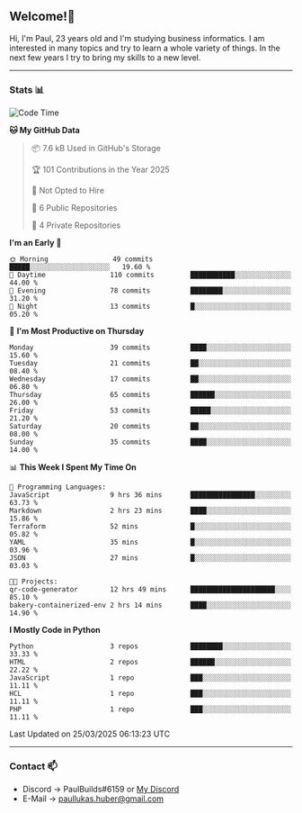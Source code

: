 ## Welcome!👋

Hi, I'm Paul, 23 years old and I'm studying business informatics. I am interested in many topics and try to learn a whole variety of things. In the next few years I try to bring my skills to a new level.

---
### Stats 📊

<!--START_SECTION:waka-->
![Code Time](http://img.shields.io/badge/Code%20Time-114%20hrs%2046%20mins-blue)

**🐱 My GitHub Data** 

> 📦 7.6 kB Used in GitHub's Storage 
 > 
> 🏆 101 Contributions in the Year 2025
 > 
> 🚫 Not Opted to Hire
 > 
> 📜 6 Public Repositories 
 > 
> 🔑 4 Private Repositories 
 > 
**I'm an Early 🐤** 

```text
🌞 Morning                49 commits          █████░░░░░░░░░░░░░░░░░░░░   19.60 % 
🌆 Daytime                110 commits         ███████████░░░░░░░░░░░░░░   44.00 % 
🌃 Evening                78 commits          ████████░░░░░░░░░░░░░░░░░   31.20 % 
🌙 Night                  13 commits          █░░░░░░░░░░░░░░░░░░░░░░░░   05.20 % 
```
📅 **I'm Most Productive on Thursday** 

```text
Monday                   39 commits          ████░░░░░░░░░░░░░░░░░░░░░   15.60 % 
Tuesday                  21 commits          ██░░░░░░░░░░░░░░░░░░░░░░░   08.40 % 
Wednesday                17 commits          ██░░░░░░░░░░░░░░░░░░░░░░░   06.80 % 
Thursday                 65 commits          ██████░░░░░░░░░░░░░░░░░░░   26.00 % 
Friday                   53 commits          █████░░░░░░░░░░░░░░░░░░░░   21.20 % 
Saturday                 20 commits          ██░░░░░░░░░░░░░░░░░░░░░░░   08.00 % 
Sunday                   35 commits          ████░░░░░░░░░░░░░░░░░░░░░   14.00 % 
```


📊 **This Week I Spent My Time On** 

```text
💬 Programming Languages: 
JavaScript               9 hrs 36 mins       ████████████████░░░░░░░░░   63.73 % 
Markdown                 2 hrs 23 mins       ████░░░░░░░░░░░░░░░░░░░░░   15.86 % 
Terraform                52 mins             █░░░░░░░░░░░░░░░░░░░░░░░░   05.82 % 
YAML                     35 mins             █░░░░░░░░░░░░░░░░░░░░░░░░   03.96 % 
JSON                     27 mins             █░░░░░░░░░░░░░░░░░░░░░░░░   03.03 % 

🐱‍💻 Projects: 
qr-code-generator        12 hrs 49 mins      █████████████████████░░░░   85.10 % 
bakery-containerized-env 2 hrs 14 mins       ████░░░░░░░░░░░░░░░░░░░░░   14.90 % 
```

**I Mostly Code in Python** 

```text
Python                   3 repos             ████████░░░░░░░░░░░░░░░░░   33.33 % 
HTML                     2 repos             ██████░░░░░░░░░░░░░░░░░░░   22.22 % 
JavaScript               1 repo              ███░░░░░░░░░░░░░░░░░░░░░░   11.11 % 
HCL                      1 repo              ███░░░░░░░░░░░░░░░░░░░░░░   11.11 % 
PHP                      1 repo              ███░░░░░░░░░░░░░░░░░░░░░░   11.11 % 
```




 Last Updated on 25/03/2025 06:13:23 UTC
<!--END_SECTION:waka-->

---
### Contact 📫

* Discord -> PaulBuilds#6159 or [My Discord](https://discord.gg/7kq6UnB)
* E-Mail -> paullukas.huber@gmail.com
